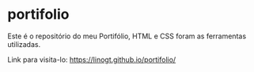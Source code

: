 # portifolio

Este é o repositório do meu Portifólio, HTML e CSS foram as ferramentas utilizadas. 

Link para visita-lo: https://linogt.github.io/portifolio/ 
